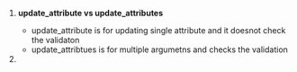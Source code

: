 1. **update_attribute vs update_attributes**

	- update_attribute is for updating single attribute and it doesnot check the validaton
	- update_attribtues is for multiple argumetns and checks the validation

2.